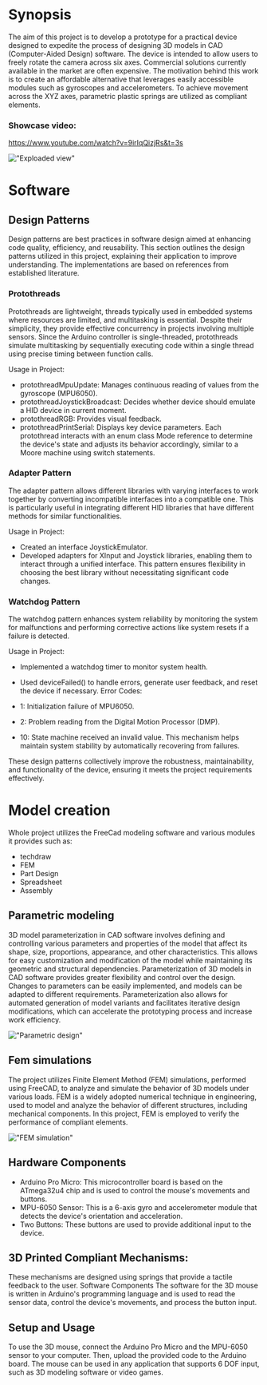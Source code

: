 # Synopsis


The aim of this project is to develop a prototype for a practical device designed to expedite the process of designing 3D models in CAD (Computer-Aided Design) software. The device is intended to allow users to freely rotate the camera across six axes. Commercial solutions currently available in the market are often expensive. The motivation behind this work is to create an affordable alternative that leverages easily accessible modules such as gyroscopes and accelerometers. To achieve movement across the XYZ axes, parametric plastic springs are utilized as compliant elements.
### Showcase video:
https://www.youtube.com/watch?v=9irIqQizjRs&t=3s

!["Exploaded view"](documentation/devicehorizontal.png)

# Software 
## Design Patterns
Design patterns are best practices in software design aimed at enhancing code quality, efficiency, and reusability. This section outlines the design patterns utilized in this project, explaining their application to improve understanding. The implementations are based on references from established literature.

### Protothreads
Protothreads are lightweight, threads typically used in embedded systems where resources are limited, and multitasking is essential. Despite their simplicity, they provide effective concurrency in projects involving multiple sensors. Since the Arduino controller is single-threaded, protothreads simulate multitasking by sequentially executing code within a single thread using precise timing between function calls.

Usage in Project:

* protothreadMpuUpdate: Manages continuous reading of values from the gyroscope (MPU6050).
* protothreadJoystickBroadcast: Decides whether device should emulate a HID device in current moment.
* protothreadRGB: Provides visual feedback.
* protothreadPrintSerial: Displays key device parameters.
Each protothread interacts with an enum class Mode reference to determine the device's state and adjusts its behavior accordingly, similar to a Moore machine using switch statements.

### Adapter Pattern
The adapter pattern allows different libraries with varying interfaces to work together by converting incompatible interfaces into a compatible one. This is particularly useful in integrating different HID libraries that have different methods for similar functionalities.

Usage in Project:

* Created an interface JoystickEmulator.
* Developed adapters for XInput and Joystick libraries, enabling them to interact through a unified interface.
This pattern ensures flexibility in choosing the best library without necessitating significant code changes.

### Watchdog Pattern
The watchdog pattern enhances system reliability by monitoring the system for malfunctions and performing corrective actions like system resets if a failure is detected.

Usage in Project:

* Implemented a watchdog timer to monitor system health.
* Used deviceFailed() to handle errors, generate user feedback, and reset the device if necessary.
Error Codes:

* 1: Initialization failure of MPU6050.
* 2: Problem reading from the Digital Motion Processor (DMP).
* 10: State machine received an invalid value.
This mechanism helps maintain system stability by automatically recovering from failures.

These design patterns collectively improve the robustness, maintainability, and functionality of the device, ensuring it meets the project requirements effectively.

# Model creation
Whole project utilizes the FreeCad modeling software and various modules it provides such as:
* techdraw
* FEM
* Part Design
* Spreadsheet
* Assembly

## Parametric modeling

3D model parameterization in CAD software involves defining and controlling various parameters and properties of the model that affect its shape, size, proportions, appearance, and other characteristics. This allows for easy customization and modification of the model while maintaining its geometric and structural dependencies. Parameterization of 3D models in CAD software provides greater flexibility and control over the design. Changes to parameters can be easily implemented, and models can be adapted to different requirements. Parameterization also allows for automated generation of model variants and facilitates iterative design modifications, which can accelerate the prototyping process and increase work efficiency.

!["Parametric design"](documentation/parametricexamplecrop.png)

## Fem simulations
The project utilizes Finite Element Method (FEM) simulations, performed using FreeCAD, to analyze and simulate the behavior of 3D models under various loads. FEM is a widely adopted numerical technique in engineering, used to model and analyze the behavior of different structures, including mechanical components. In this project, FEM is employed to verify the performance of compliant elements.

!["FEM simulation"](documentation/fem.png)

## Hardware Components
* Arduino Pro Micro: This microcontroller board is based on the ATmega32u4 chip and is used to control the mouse's movements and buttons.
* MPU-6050 Sensor: This is a 6-axis gyro and accelerometer module that detects the device's orientation and acceleration.
* Two Buttons: These buttons are used to provide additional input to the device.

## 3D Printed Compliant Mechanisms:
These mechanisms are designed using springs that provide a tactile feedback to the user.
Software Components
The software for the 3D mouse is written in Arduino's programming language and is used to read the sensor data, control the device's movements, and process the button input.

## Setup and Usage
To use the 3D mouse, connect the Arduino Pro Micro and the MPU-6050 sensor to your computer. Then, upload the provided code to the Arduino board. The mouse can be used in any application that supports 6 DOF input, such as 3D modeling software or video games.
